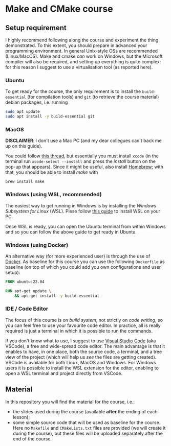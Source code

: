 # Make and CMake course

## Setup requirement

I highly recommend following along the course and experiment the thing demonstrated.
To this extent, you should prepare in advanced your programming environment.
In general Unix-style OSs are recommended (Linux/MacOS). Make and cmake _can_ work on Windows, but the Microsoft compiler will also be required, and setting up everything is quite complex: for this reason I suggest to use a virtualisation tool (as reported here).

### Ubuntu 

To get ready for the course, the only requirement is to install the ``build-essential`` (for compilation tools) and ``git`` (to retrieve the course material) debian packages, i.e. running
``` bash
sudo apt update
sudo apt install -y build-essential git
```

### MacOS

**DISCLAIMER**: I don't use a Mac PC (and my dear collegues can't back me up on this guide).

You could follow [this thread](https://stackoverflow.com/questions/10265742/how-to-install-make-and-gcc-on-a-mac), but essentially you must install ``xcode`` (in the terminal run ``xcode-select --install`` and press the _install_ button on the pop-up that appears).
Since it might be useful, also install [Homebrew](https://brew.sh/); with that, you should be able to install _make_ with
```
brew install make
```

### Windows (using WSL, recommended)

The easiest way to get running in Windows is by installing the _Windows Subsystem for Linux_ (WSL).
Plese follow [this guide](https://learn.microsoft.com/en-us/windows/wsl/install) to install WSL on your PC.

Once WSL is ready, you can open the Ubuntu terminal from within Windows and so you can follow the above guide to get ready in Ubuntu.


### Windows (using Docker)

An alternative way (for more experienced user) is through the use of [Docker](https://www.docker.com).
As baseline for this course you can use the following ``Dockerfile`` as baseline (on top of which you could add you own configurations and user setup):
``` Dockerfile
FROM ubuntu:22.04

RUN apt-get update \
    && apt-get install -y build-essential
```


### IDE / Code Editor

The focus of this course is on _build system_, not strictly on _code writing_, so you can feel free to use your favourite code editor. 
In practice, all is really required is just a terminal in which it is possible to run the commands.

If you don't know what to use, I suggest to use [Visual Studio Code](https://code.visualstudio.com/) (aka VSCode), a free and wide-spread code editor. The main advantage is that it enables to have, in one place, both the source code, a terminal, and a tree view of the project (which will help us _see_ the files are getting created).
VSCode is available for both Linux, MacOS and Windows. For Windows users it is possible to install the WSL extension for the editor, enabling to open a WSL terminal and project directly from VSCode.


## Material

In this repository you will find the material for the course, i.e.:
- the slides used during the course (available **after** the ending of each lesson);
- some simple source code that will be used as baseline for the course. Here no ``Makefile`` and ``CMakeLists.txt`` files are provided (we will create it during the course), but these files will be uploaded separately after the end of the course.

